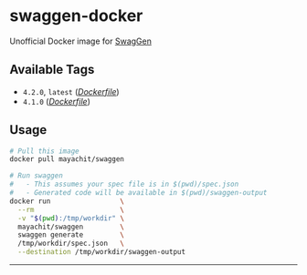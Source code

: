# swaggen-docker

Unofficial Docker image for [SwagGen](https://github.com/yonaskolb/SwagGen)

## Available Tags

* `4.2.0`, `latest` ([_Dockerfile_](https://github.com/mithun/swaggen-docker/blob/v4.2.0/Dockerfile))
* `4.1.0` ([_Dockerfile_](https://github.com/mithun/swaggen-docker/blob/v4.1.0/Dockerfile))

## Usage

```bash
# Pull this image
docker pull mayachit/swaggen

# Run swaggen
#   - This assumes your spec file is in $(pwd)/spec.json
#   - Generated code will be available in $(pwd)/swaggen-output
docker run                 \
  --rm                     \
  -v "$(pwd):/tmp/workdir" \
  mayachit/swaggen         \
  swaggen generate         \
  /tmp/workdir/spec.json   \
  --destination /tmp/workdir/swaggen-output
```

* * *
